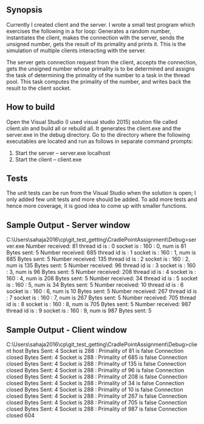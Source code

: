 ## Synopsis

Currently I created client and the server.  I wrote a small test program which exercises the following in a for loop:  Generates a random number, instantiates the client, makes the connection with the server, sends the unsigned number, gets the result of its primality and prints it.  This is the simulation of multiple clients interacting with the server.

The server gets connection request from the client, accepts the connection, gets the unsigned number whose primality is to be determined and assigns the task of determining the primality of the number to a task in the thread pool.  This task computes the primality of the number, and writes back the result to the client socket.

## How to build

Open the Visual Studio (I used visual studio 2015) solution file called client.sln and build all or rebuild all.  It generates the client.exe and the server.exe in the debug directory.  Go to the directory where the following executables are located and run as follows in separate command prompts:
 
1.	Start the server – server.exe localhost
2.	Start the client – client.exe

## Tests

The unit tests can be run from the Visual Studio when the solution is open; I only added few unit tests and more should be added.  To add more tests and hence more coverage, it is good idea to come up with smaller functions.

## Sample Output - Server window
C:\Users\sahaja2016\cp\git_test_getting\CradlePointAssignment\Debug>server.exe
Number received: 81
thread id is  : 0 socket is : 160 : 0, num is 81
Bytes sent: 5
Number received: 685
thread id is  : 1 socket is : 160 : 1, num is 685
Bytes sent: 5
Number received: 135
thread id is  : 2 socket is : 160 : 2, num is 135
Bytes sent: 5
Number received: 96
thread id is  : 3 socket is : 160 : 3, num is 96
Bytes sent: 5
Number received: 208
thread id is  : 4 socket is : 160 : 4, num is 208
Bytes sent: 5
Number received: 34
thread id is  : 5 socket is : 160 : 5, num is 34
Bytes sent: 5
Number received: 10
thread id is  : 6 socket is : 160 : 6, num is 10
Bytes sent: 5
Number received: 267
thread id is  : 7 socket is : 160 : 7, num is 267
Bytes sent: 5
Number received: 705
thread id is  : 8 socket is : 160 : 8, num is 705
Bytes sent: 5
Number received: 987
thread id is  : 9 socket is : 160 : 9, num is 987
Bytes sent: 5


## Sample Output - Client window

C:\Users\sahaja2016\cp\git_test_getting\CradlePointAssignment\Debug>client
host
Bytes Sent: 4
Socket is 288 : Primality of  81  is  false
Connection closed
Bytes Sent: 4
Socket is 288 : Primality of  685  is  false
Connection closed
Bytes Sent: 4
Socket is 288 : Primality of  135  is  false
Connection closed
Bytes Sent: 4
Socket is 288 : Primality of  96  is  false
Connection closed
Bytes Sent: 4
Socket is 288 : Primality of  208  is  false
Connection closed
Bytes Sent: 4
Socket is 288 : Primality of  34  is  false
Connection closed
Bytes Sent: 4
Socket is 288 : Primality of  10  is  false
Connection closed
Bytes Sent: 4
Socket is 288 : Primality of  267  is  false
Connection closed
Bytes Sent: 4
Socket is 288 : Primality of  705  is  false
Connection closed
Bytes Sent: 4
Socket is 288 : Primality of  987  is  false
Connection closed
604
